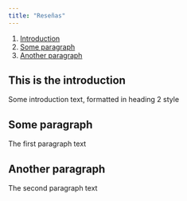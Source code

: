 ```yaml
---
title: "Reseñas"
---
```


1. [Introduction](#introduction)
2. [Some paragraph](#paragraph1)
3. [Another paragraph](#paragraph2)

## This is the introduction <a name="introduction"></a>
Some introduction text, formatted in heading 2 style

## Some paragraph <a name="paragraph1"></a>
The first paragraph text

## Another paragraph <a name="paragraph2"></a>
The second paragraph text
